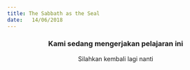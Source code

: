 ```yaml
---
title: The Sabbath as the Seal
date:   14/06/2018
---
```


### <center>Kami sedang mengerjakan pelajaran ini</center>
<center>Silahkan kembali lagi nanti</center>